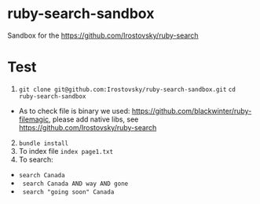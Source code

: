 # ruby-search-sandbox
Sandbox for the https://github.com/Irostovsky/ruby-search


# Test

1. ```git clone git@github.com:Irostovsky/ruby-search-sandbox.git``` ```cd ruby-search-sandbox```
  * As to check file is binary we used: https://github.com/blackwinter/ruby-filemagic, please add native libs, see https://github.com/Irostovsky/ruby-search
2. ```bundle install```
3. To index file ```index page1.txt```
4. To search:
  * ``` search Canada ```
  * ``` search Canada AND way AND gone```
  * ``` search "going soon" Canada```  
